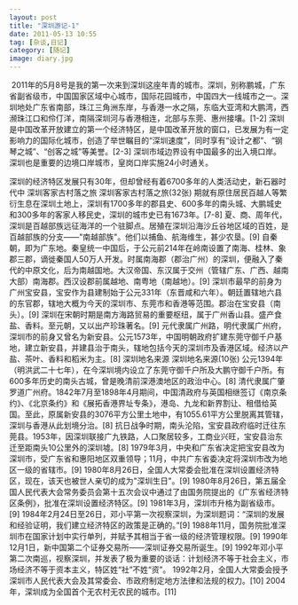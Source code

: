 ```yaml
---
layout: post
title: "深圳游记-1"
date: 2011-05-13 10:55
tag: [杂谈,日记]
category: [随记]
image: diary.jpg
---
```

&nbsp;2011年的5月8号是我的第一次来到深圳这座年青的城市。深圳，别称鹏城，广东省副省级市，中国国家区域中心城市，国际花园城市，中国四大一线城市之一。深圳地处广东省南部，珠江三角洲东岸，与香港一水之隔，东临大亚湾和大鹏湾，西濒珠江口和伶仃洋，南隔深圳河与香港相连，北部与东莞、惠州接壤。[1-2]
深圳是中国改革开放建立的第一个经济特区，是中国改革开放的窗口，已发展为有一定影响力的国际化城市，创造了举世瞩目的“深圳速度”，同时享有“设计之都”、“钢琴之城”、“创客之城”等美誉。[2-3]
深圳市域边界设有中国最多的出入境口岸。深圳也是重要的边境口岸城市，皇岗口岸实施24小时通关。

深圳的经济特区发展只有30年，但却曾经有着6700多年的人类活动史，新石器时代中
深圳客家古村落之旅
深圳客家古村落之旅(32张)
期就有原住居民百越人等繁衍生息在深圳土地上，深圳有1700多年的郡县史、600多年的南头城、大鹏城史和300多年的客家人移民史，深圳的城市史已有1673年。[7-8]
夏、商、周年代，深圳是百越部族远征海洋的一个驻脚点。居殖在深圳沿海沙丘谷地区域的百姓，是百越部族的分支——"南越部族"。他们以捕鱼、航海维生，甚少农垦。[9]
自秦朝，即为广东地。秦皇统一中国后，于公元前214年在岭南设置了南海、桂林、象郡三郡，谪徙秦国人50万人开发。时属南海郡（郡治广州）的深圳，便融入了秦代的中原文化，后为南越国地。大汉帝国、东汉属于交州（管辖广东、广西、越南大部）南海郡。西汉设郡前属越地、南粤地（南越地）。[9]
深圳市最早的前身为广州宝安县，宝安作为县建制始于公元331年（东晋咸和六年）。朝廷置辖地六县的东官郡，辖地大概为今天的深圳市、东莞市和香港等范围。郡治在宝安县（南头）。[9]
深圳在宋朝时期是南方海路贸易的重要枢纽，属于广州香山县。盛产食盐、香料。至元朝，又以出产珍珠著名。[9]
元代隶属广州路，明代隶属广州府，深圳市的前身又曾名为新安县。公元1573年，中国明朝政府扩建东莞守御千户基地，建立新安县，并建县治于南头，辖地包括今天的深圳市及香港区域。经济以产盐、茶叶、香料和稻米为主。[8]
深圳地名来源
深圳地名来源(10张)
公元1394年（明洪武二十七年），在今深圳境内设立了东莞守御千户所及大鹏守御千户所。有600多年历史的南头古城，曾是晚清前深港澳地区的政治中心。[8]
清代隶属广肇罗道广州府。1842年7月至1898年4月期间，中国清政府与英国相继签订《南京条约》、《北京条约》和《展拓香港界址专条》，港岛、九龙和新界割让、租借给英国。至此，原属新安县的3076平方公里土地中，有1055.61平方公里脱离其管辖，深圳与香港从此划境分治。[8]
抗日战争时期，南头沦陷，宝安县政府临时迁往东莞县。1953年，因深圳联接广九铁路，人口聚居较多，工商业兴旺，宝安县治东迁至距南头10公里外的深圳墟。[8]
1979年3月，中央和广东省决定把宝安县改为深圳市，受广东省和惠阳地区双重领导；11月，中共广东省委决定将深圳市改为地区一级的省辖市。[9]
1980年8月26日，全国人大常委会批准在深圳设置经济特区，现在，该天也被世人亲切的成为"深圳生日"。[9]
1980年8月26日，第五届全国人民代表大会常务委员会第十五次会议中通过了由国务院提出的《广东省经济特区条例》，批准在深圳设置经济特区。[9]
1981年3月，深圳市升格为副省级市。[9]
1984年2月24日至26日，邓小平第一次视察深圳，为深圳题词：“深圳的发展和经验证明，我们建立经济特区的政策是正确的。”[9]
1988年11月，国务院批准深圳市在国家计划中实行单列，并赋予其相当于省一级的经济管理权限。[9]
1990年12月1日，新中国第二个证券交易所——深圳证券交易所诞生。[9]
1992年邓小平第二次南巡，视察深圳，并发表了极为重要的谈话：计划经济不等于社会主义，市场经济不等于资本主义，特区姓“社”不姓“资”。
1992年2月，全国人大常委会授予深圳市人民代表大会及其常委会、市政府制定地方法律和法规的权力。[10]
2004年，深圳成为全国首个无农村无农民的城市。[11]

